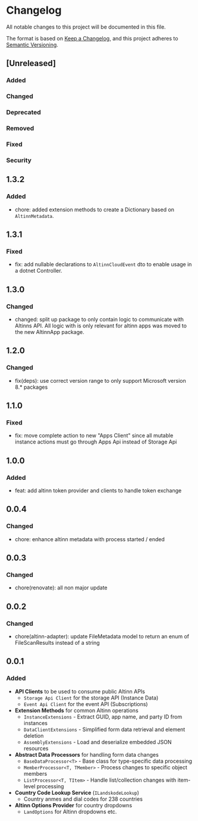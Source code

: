 # Changelog

All notable changes to this project will be documented in this file.

The format is based on [Keep a Changelog](https://keepachangelog.com/en/1.1.0/),
and this project adheres to [Semantic Versioning](https://semver.org/spec/v2.0.0.html).

## [Unreleased]

### Added <!-- for new features. -->

### Changed <!--  for changes in existing functionality. -->

### Deprecated <!--  for soon-to-be removed features. -->

### Removed <!-- for now removed features. -->

### Fixed <!-- for any bug fixes. -->

### Security <!-- in case of vulnerabilities. -->

## 1.3.2

### Added

- chore: added extension methods to create a Dictionary based on `AltinnMetadata`.

## 1.3.1

### Fixed

- fix: add nullable declarations to `AltinnCloudEvent` dto to enable usage in a dotnet Controller.

## 1.3.0

### Changed

- changed: split up package to only contain logic to communicate with Altinns API. All logic with is only relevant for altinn apps was moved to the new AltinnApp package.

## 1.2.0

### Changed

- fix(deps): use correct version range to only support Microsoft version 8.* packages

## 1.1.0

### Fixed

- fix: move complete action to new "Apps Client" since all mutable instance actions must go through Apps Api instead of Storage Api

## 1.0.0

### Added

- feat: add altinn token provider and clients to handle token exchange

## 0.0.4

### Changed

- chore: enhance altinn metadata with process started / ended

## 0.0.3

### Changed

- chore(renovate): all non major update

## 0.0.2

### Changed

- chore(altinn-adapter): update FileMetadata model to return an enum of FileScanResults instead of a string

## 0.0.1

### Added

- **API Clients** to be used to consume public Altinn APIs
  - `Storage Api Client` for the storage API (Instance Data)
  - `Event Api Client` for the event API (Subscriptions)
- **Extension Methods** for common Altinn operations
  - `InstanceExtensions` - Extract GUID, app name, and party ID from instances
  - `DataClientExtensions` - Simplified form data retrieval and element deletion
  - `AssemblyExtensions` - Load and deserialize embedded JSON resources
- **Abstract Data Processors** for handling form data changes
  - `BaseDataProcessor<T>` - Base class for type-specific data processing
  - `MemberProcessor<T, TMember>` - Process changes to specific object members
  - `ListProcessor<T, TItem>` - Handle list/collection changes with item-level processing
- **Country Code Lookup Service** (`ILandskodeLookup`)
  - Country anmes and dial codes for 238 countries
- **Altinn Options Provider** for country dropdowns
  - `LandOptions` for Altinn dropdowns etc.
